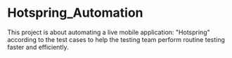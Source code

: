# Hotspring_Automation
This project is about automating a live mobile application: "Hotspring" according to the test cases to help the testing team perform routine testing faster and efficiently.
